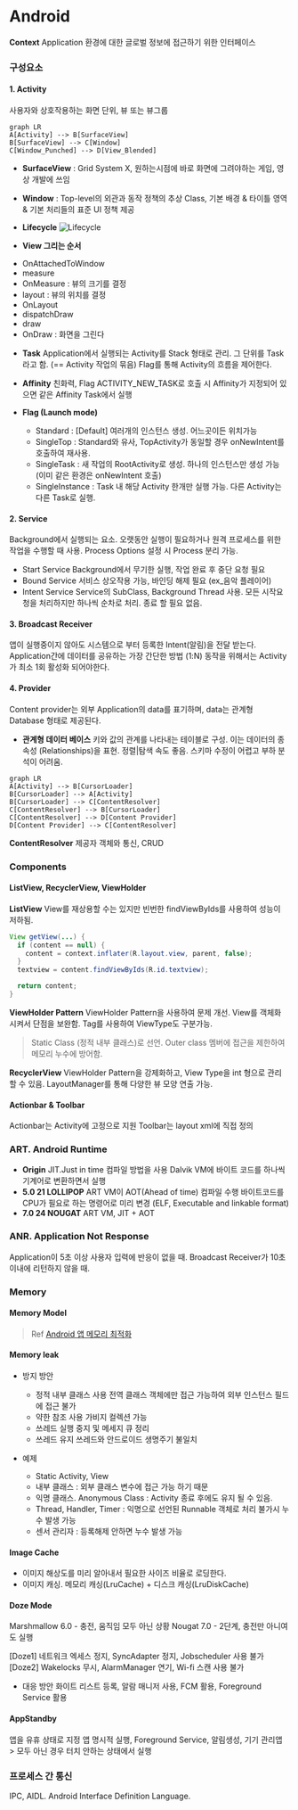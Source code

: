 # Android

**Context** Application 환경에 대한 글로벌 정보에 접근하기 위한 인터페이스

### 구성요소

#### 1. Activity
사용자와 상호작용하는 화면 단위, 뷰 또는 뷰그룹

```mermaid
graph LR
A[Activity] --> B[SurfaceView]
B[SurfaceView] --> C[Window]
C[Window_Punched] --> D[View_Blended]
```
* **SurfaceView** : Grid System X, 원하는시점에 바로 화면에 그려야하는 게임, 영상 개발에 쓰임
* **Window** : Top-level의 외관과 동작 정책의 추상 Class, 기본 배경 & 타이틀 영역 & 기본 처리들의 표준 UI 정책 제공

* **Lifecycle**
![Lifecycle](img/img_activity_lifecycle.png)

* **View 그리는 순서**
- OnAttachedToWindow
- measure
- OnMeasure : 뷰의 크기를 결정
- layout : 뷰의 위치를 결정
- OnLayout
- dispatchDraw
- draw
- OnDraw : 화면을 그린다

* **Task**
Application에서 실행되는 Activity를 Stack 형태로 관리.
그 단위를 Task라고 함. (== Activity 작업의 묶음)
Flag를 통해 Activity의 흐름을 제어한다.

* **Affinity**
친화력, Flag ACTIVITY_NEW_TASK로 호출 시 Affinity가 지정되어 있으면 같은 Affinity Task에서 실행

* **Flag (Launch mode)**
  - Standard : [Default] 여러개의 인스턴스 생성. 어느곳이든 위치가능
  - SingleTop : Standard와 유사, TopActivity가 동일할 경우 onNewIntent를 호출하여 재사용.
  - SingleTask : 새 작업의 RootActivity로 생성. 하나의 인스턴스만 생성 가능 (이미 같은 환경은 onNewIntent 호출)
  - SingleInstance : Task 내 해당 Activity 한개만 실행 가능. 다른 Activity는 다른 Task로 실행.

#### 2. Service
Background에서 실행되는 요소.
오랫동안 실행이 필요하거나 원격 프로세스를 위한 작업을 수행할 때 사용.
Process Options 설정 시 Process 분리 가능.

* Start Service
  Background에서 무기한 실행, 작업 완료 후 중단 요청 필요
* Bound Service
  서비스 상오작용 가능, 바인딩 해제 필요 (ex_음악 플레이어)
* Intent Service
  Service의 SubClass, Background Thread 사용.
  모든 시작요청을 처리하지만 하나씩 순차로 처리.
  종료 할 필요 없음.

#### 3. Broadcast Receiver
앱이 실행중이지 않아도 시스템으로 부터 등록한 Intent(알림)을 전달 받는다.
Application간에 데이터를 공유하는 가장 간단한 방법 (1:N)
동작을 위해서는 Activity가 최소 1회 활성화 되어야한다.

#### 4. Provider
Content provider는 외부 Application의 data를 표기하며, data는 관계형 Database 형태로 제공된다.

* **관계형 데이터 베이스**
키와 값의 관계를 나타내는 테이블로 구성. 이는 데이터의 종속성 (Relationships)을 표현. 정렬|탐색 속도 좋음. 스키마 수정이 어렵고 부하 분석이 어려움.

```mermaid
graph LR
A[Activity] --> B[CursorLoader]
B[CursorLoader] --> A[Activity]
B[CursorLoader] --> C[ContentResolver]
C[ContentResolver] --> B[CursorLoader]
C[ContentResolver] --> D[Content Provider]
D[Content Provider] --> C[ContentResolver]
```
**ContentResolver** 제공자 객체와 통신, CRUD


### Components


#### ListView, RecyclerView, ViewHolder

**ListView**
View를 재상용할 수는 있지만 빈번한 findViewByIds를 사용하여 성능이 저하됨.
```Java
View getView(...) {
  if (content == null) {
    content = context.inflater(R.layout.view, parent, false);
  }
  textview = content.findViewByIds(R.id.textview);

  return content;
}
```
**ViewHolder Pattern**
ViewHolder Pattern을 사용하여 문제 개선.
View를 객체화 시켜서 단점을 보완함.
Tag를 사용하여 ViewType도 구분가능.
> Static Class (정적 내부 클래스)로 선언. Outer class 멤버에 접근을 제한하여 메모리 누수에 방어함.

**RecyclerView**
ViewHolder Pattern을 강제화하고, View Type을 int 형으로 관리 할 수 있음. LayoutManager를 통해 다양한 뷰 모양 연출 가능.


#### Actionbar & Toolbar
Actionbar는 Activity에 고정으로 지원
Toolbar는 layout xml에 직접 정의

### ART. Android Runtime
* __Origin__
JIT.Just in time 컴파일 방법을 사용
Dalvik VM에 바이트 코드를 하나씩 기계어로 변환하면서 실행
* __5.0 21 LOLLIPOP__
ART VM이 AOT(Ahead of time) 컴파일 수행
바이트코드를 CPU가 필요로 하는 명령어로 미리 변경 (ELF, Executable and linkable format)
* __7.0 24 NOUGAT__
ART VM, JIT + AOT  


### ANR. Application Not Response
Application이 5초 이상 사용자 입력에 반응이 없을 때.
Broadcast Receiver가 10초 이내에 리턴하지 않을 때.


### Memory

#### Memory Model
> Ref
> [Android 앱 메모리 최적화](https://d2.naver.com/helloworld/539525)


#### Memory leak
  - 방지 방안
    - 정적 내부 클래스 사용
      전역 클래스 객체에만 접근 가능하여 외부 인스턴스 필드에 접근 불가
    - 약한 참조 사용
      가비지 컬렉션 가능
    - 쓰레드 실행 중지 및 메세지 큐 정리
    - 쓰레드 유지
      쓰레드와 안드로이드 생명주기 불일치

  - 예제
    - Static Activity, View
    - 내부 클래스 : 외부 클래스 변수에 접근 가능 하기 때문
    - 익명 클래스. Anonymous Class : Activity 종료 후에도 유지 될 수 있음.
    - Thread, Handler, Timer : 익명으로 선언된 Runnable 객체로 처리 불가시 누수 발생 가능
    - 센서 관리자 : 등록해제 안하면 누수 발생 가능

#### Image Cache
  - 이미지 해상도를 미리 알아내서 필요한 사이즈 비율로 로딩한다.
  - 이미지 캐싱. 메모리 캐싱(LruCache) + 디스크 캐싱(LruDiskCache)



#### Doze Mode
Marshmallow 6.0 - 충전, 움직임 모두 아닌 상황
Nougat 7.0 - 2단계, 충전만 아니여도 실행

[Doze1]
네트워크 엑세스 정지, SyncAdapter 정지, Jobscheduler 사용 불가
[Doze2]
Wakelocks 무시, AlarmManager 연기, Wi-fi 스캔 사용 불가

* 대응 방안
  화이트 리스트 등록, 알람 매니저 사용, FCM 활용, Foreground Service 활용

#### AppStandby
앱을 유휴 상태로 지정
앱 명시적 실행, Foreground Service, 알림생성, 기기 관리앱 > 모두 아닌 경우 터치 안하는 상태에서 실행


### 프로세스 간 통신
IPC, AIDL. Android Interface Definition Language.
